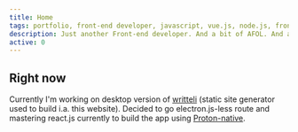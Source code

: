 ```yaml
---
title: Home
tags: portfolio, front-end developer, javascript, vue.js, node.js, front-end, web developer, web development, designer, web designer, full-stack developer, programmer, programming, developer
description: Just another Front-end developer. And a bit of AFOL. And a geek maybe.
active: 0
---
```


## Right now

Currently I'm working on desktop version of [writteli](https://github.com/writteli/writteli) (static site generator used to build i.a. this website). Decided to go electron.js-less route and mastering react.js currently to build the app using [Proton-native](https://proton-native.js.org/#/).
